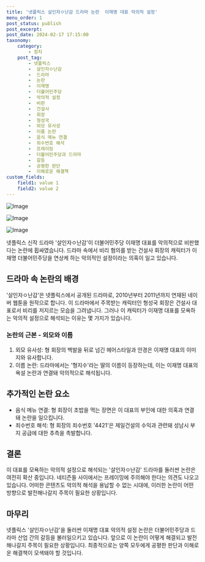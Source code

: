 ```yaml
---
title: '넷플릭스 살인자ㅇ난감 드라마 논란  이재명 대표 악의적 설정'
menu_order: 1
post_status: publish
post_excerpt: 
post_date: 2024-02-17 17:15:00
taxonomy:
    category:
        - 정치
    post_tag:
        - 넷플릭스
        -  살인자ㅇ난감
        -  드라마
        -  논란
        -  이재명
        -  더불어민주당
        -  악의적 설정
        -  비판
        -  건설사
        -  회장
        -  형성국
        -  외모 유사성
        -  이름 논란
        -  음식 메뉴 연결
        -  죄수번호 해석
        -  프레이밍
        -  더불어민주당과 드라마
        -  갈등
        -  공평한 판단
        -  이해로운 해결책
custom_fields:
    field1: value 1
    field2: value 2
---
```


![Image](https://imgnews.pstatic.net/image/025/2024/02/11/0003340771_002_20240211183604018.jpg?type=w647)

![Image](https://imgnews.pstatic.net/image/025/2024/02/11/0003340771_001_20240211183603994.jpg?type=w647)

![Image](https://imgnews.pstatic.net/image/025/2024/02/11/0003340771_003_20240211183604042.jpg?type=w647)

넷플릭스 신작 드라마 '살인자ㅇ난감'이 더불어민주당 이재명 대표를 악의적으로 비판했다는 논란에 휩싸였습니다. 드라마 속에서 비리 혐의를 받는 건설사 회장의 캐릭터가 이재명 더불어민주당을 연상케 하는 악의적인 설정이라는 의혹이 일고 있습니다.
## 드라마 속 논란의 배경
'살인자ㅇ난감'은 넷플릭스에서 공개된 드라마로, 2010년부터 2011년까지 연재된 네이버 웹툰을 원작으로 합니다. 이 드라마에서 주목받는 캐릭터인 형성국 회장은 건설사 대표로서 비리를 저지르는 모습을 그려냅니다. 그러나 이 캐릭터가 이재명 대표를 모욕하는 악의적 설정으로 해석되는 이유는 몇 가지가 있습니다.
### 논란의 근본 - 외모와 이름
1. 외모 유사성: 형 회장의 백발을 뒤로 넘긴 헤어스타일과 안경은 이재명 대표의 이미지와 유사합니다.
2. 이름 논란: 드라마에서는 '형지수'라는 딸의 이름이 등장하는데, 이는 이재명 대표의 욕설 논란과 연결돼 악의적으로 해석됩니다.
## 추가적인 논란 요소
- 음식 메뉴 연결: 형 회장이 초밥을 먹는 장면은 이 대표의 부인에 대한 의혹과 연결돼 논란을 일으킵니다.
- 죄수번호 해석: 형 회장의 죄수번호 '4421'은 제일건설의 수익과 관련돼 성남시 부지 공급에 대한 추측을 촉발합니다.
## 결론
이 대표를 모욕하는 악의적 설정으로 해석되는 '살인자ㅇ난감' 드라마를 둘러싼 논란은 여전히 확산 중입니다. 네티즌들 사이에서는 프레이밍에 주의해야 한다는 의견도 나오고 있습니다. 어떠한 콘텐츠도 악의적 해석을 용납할 수 없는 시대에, 이러한 논란이 어떤 방향으로 발전해나갈지 주목이 필요한 상황입니다.
## 마무리
넷플릭스 '살인자ㅇ난감'을 둘러싼 이재명 대표 악의적 설정 논란은 더불어민주당과 드라마 산업 간의 갈등을 불러일으키고 있습니다. 앞으로 이 논란이 어떻게 해결되고 발전해나갈지 주목이 필요한 상황입니다. 최종적으로는 양쪽 모두에게 공평한 판단과 이해로운 해결책이 모색돼야 할 것입니다.
